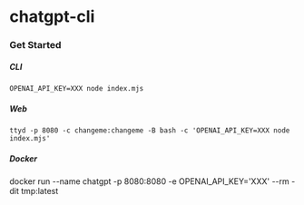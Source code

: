 # chatgpt-cli

### Get Started

##### CLI
```
OPENAI_API_KEY=XXX node index.mjs
```

##### Web
```
ttyd -p 8080 -c changeme:changeme -B bash -c 'OPENAI_API_KEY=XXX node index.mjs'
```

##### Docker

docker run --name chatgpt -p 8080:8080 -e OPENAI_API_KEY='XXX' --rm -dit tmp:latest